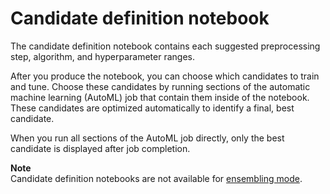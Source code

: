 # Candidate definition notebook<a name="autopilot-candidate-generation-notebook"></a>

The candidate definition notebook contains each suggested preprocessing step, algorithm, and hyperparameter ranges\. 

After you produce the notebook, you can choose which candidates to train and tune\. Choose these candidates by running sections of the automatic machine learning \(AutoML\) job that contain them inside of the notebook\. These candidates are optimized automatically to identify a final, best candidate\. 

When you run all sections of the AutoML job directly, only the best candidate is displayed after job completion\. 

**Note**  
Candidate definition notebooks are not available for [ensembling mode](https://docs.aws.amazon.com/sagemaker/latest/dg/autopilot-model-support-validation.html#autopilot-candidate-generation-notebook.html)\.